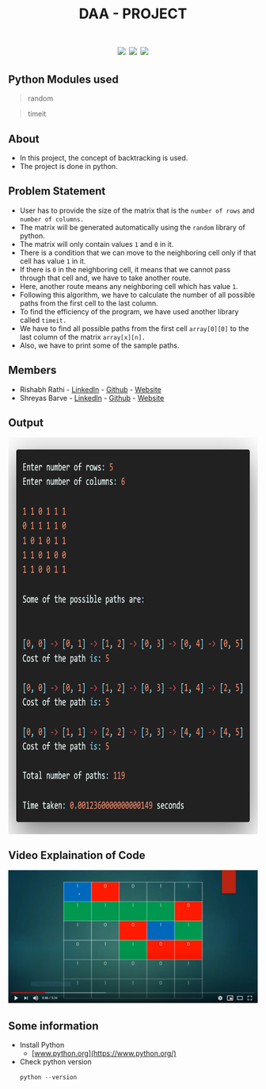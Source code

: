 <h1 align="center">DAA - PROJECT<h1>


<div align="center">
  
![](https://img.shields.io/badge/Python-3.6%20%7C%203.7%20%7C%203.8%20%7C%203.9-blue.svg?style=for-the-badge)
![](https://img.shields.io/badge/Libraries-Random%20%7C%20Timeit-red.svg?style=for-the-badge)
![](https://img.shields.io/badge/Platform-Windows%20%7C%20Linux%20%7C%20MacOS-brightgreen.svg?style=for-the-badge)

</div>


## Python Modules used
> random

> timeit


## About
- In this project, the concept of backtracking is used.
- The project is done in python.


## Problem Statement
- User has to provide the size of the matrix that is the `number of rows` and `number of columns.`
- The matrix will be generated automatically using the `random` library of python.
- The matrix will only contain values `1` and `0` in it. 
- There is a condition that we can move to the neighboring cell only if that cell has value `1` in it.
- If there is `0` in the neighboring cell, it means that we cannot pass through that cell and, we have to take another route.
- Here, another route means any neighboring cell which has value `1`.
- Following this algorithm, we have to calculate the number of all possible paths from the first cell to the last column.
- To find the efficiency of the program, we have used another library called `timeit.`
- We have to find all possible paths from the first cell `array[0][0]` to the last column of the matrix `array[x][n].`
- Also, we have to print some of the sample paths.


## Members
- Rishabh Rathi - [LinkedIn](https://in.linkedin.com/in/rishabhrathi22) - [Github](https://github.com/rishabhrathi22) - [Website](http://rishabhrathi.co/)
- Shreyas Barve - [LinkedIn](https://in.linkedin.com/in/shreyas-barve-153a5b192) - [Github](https://github.com/shreyasbarve) - [Website](https://shreyasbarve.github.io/)



## Output
<img align="center" height="800px" width="800px" src="daa_project_output.png">


## Video Explaination of Code

[![Video Explaining Code](https://github.com/rishabhrathi22/DAA-Project/blob/main/screenshot.png?raw=true)](https://youtu.be/-EBysYVSUrU "Video Explaination")


## Some information
- Install Python
  - [www.python.org](https://www.python.org/)
- Check python version
  ```python
  python --version
  ```
